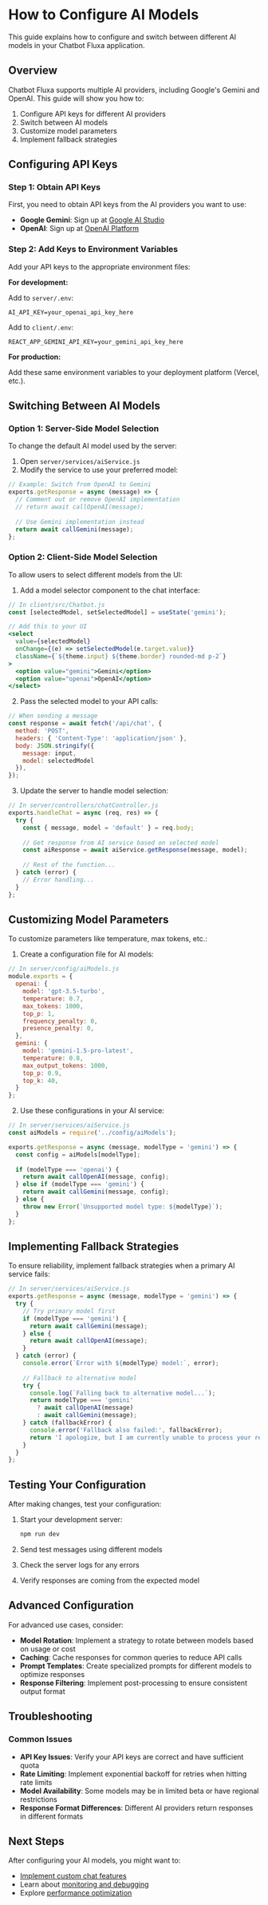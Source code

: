 # How to Configure AI Models

This guide explains how to configure and switch between different AI models in your Chatbot Fluxa application.

## Overview

Chatbot Fluxa supports multiple AI providers, including Google's Gemini and OpenAI. This guide will show you how to:

1. Configure API keys for different AI providers
2. Switch between AI models
3. Customize model parameters
4. Implement fallback strategies

## Configuring API Keys

### Step 1: Obtain API Keys

First, you need to obtain API keys from the AI providers you want to use:

- **Google Gemini**: Sign up at [Google AI Studio](https://makersuite.google.com/app/apikey)
- **OpenAI**: Sign up at [OpenAI Platform](https://platform.openai.com/signup)

### Step 2: Add Keys to Environment Variables

Add your API keys to the appropriate environment files:

**For development:**

Add to `server/.env`:
```
AI_API_KEY=your_openai_api_key_here
```

Add to `client/.env`:
```
REACT_APP_GEMINI_API_KEY=your_gemini_api_key_here
```

**For production:**

Add these same environment variables to your deployment platform (Vercel, etc.).

## Switching Between AI Models

### Option 1: Server-Side Model Selection

To change the default AI model used by the server:

1. Open `server/services/aiService.js`
2. Modify the service to use your preferred model:

```javascript
// Example: Switch from OpenAI to Gemini
exports.getResponse = async (message) => {
  // Comment out or remove OpenAI implementation
  // return await callOpenAI(message);
  
  // Use Gemini implementation instead
  return await callGemini(message);
};
```

### Option 2: Client-Side Model Selection

To allow users to select different models from the UI:

1. Add a model selector component to the chat interface:

```jsx
// In client/src/Chatbot.js
const [selectedModel, setSelectedModel] = useState('gemini');

// Add this to your UI
<select 
  value={selectedModel} 
  onChange={(e) => setSelectedModel(e.target.value)}
  className={`${theme.input} ${theme.border} rounded-md p-2`}
>
  <option value="gemini">Gemini</option>
  <option value="openai">OpenAI</option>
</select>
```

2. Pass the selected model to your API calls:

```javascript
// When sending a message
const response = await fetch('/api/chat', {
  method: 'POST',
  headers: { 'Content-Type': 'application/json' },
  body: JSON.stringify({ 
    message: input,
    model: selectedModel 
  }),
});
```

3. Update the server to handle model selection:

```javascript
// In server/controllers/chatController.js
exports.handleChat = async (req, res) => {
  try {
    const { message, model = 'default' } = req.body;
    
    // Get response from AI service based on selected model
    const aiResponse = await aiService.getResponse(message, model);
    
    // Rest of the function...
  } catch (error) {
    // Error handling...
  }
};
```

## Customizing Model Parameters

To customize parameters like temperature, max tokens, etc.:

1. Create a configuration file for AI models:

```javascript
// In server/config/aiModels.js
module.exports = {
  openai: {
    model: 'gpt-3.5-turbo',
    temperature: 0.7,
    max_tokens: 1000,
    top_p: 1,
    frequency_penalty: 0,
    presence_penalty: 0,
  },
  gemini: {
    model: 'gemini-1.5-pro-latest',
    temperature: 0.8,
    max_output_tokens: 1000,
    top_p: 0.9,
    top_k: 40,
  }
};
```

2. Use these configurations in your AI service:

```javascript
// In server/services/aiService.js
const aiModels = require('../config/aiModels');

exports.getResponse = async (message, modelType = 'gemini') => {
  const config = aiModels[modelType];
  
  if (modelType === 'openai') {
    return await callOpenAI(message, config);
  } else if (modelType === 'gemini') {
    return await callGemini(message, config);
  } else {
    throw new Error(`Unsupported model type: ${modelType}`);
  }
};
```

## Implementing Fallback Strategies

To ensure reliability, implement fallback strategies when a primary AI service fails:

```javascript
// In server/services/aiService.js
exports.getResponse = async (message, modelType = 'gemini') => {
  try {
    // Try primary model first
    if (modelType === 'gemini') {
      return await callGemini(message);
    } else {
      return await callOpenAI(message);
    }
  } catch (error) {
    console.error(`Error with ${modelType} model:`, error);
    
    // Fallback to alternative model
    try {
      console.log(`Falling back to alternative model...`);
      return modelType === 'gemini' 
        ? await callOpenAI(message) 
        : await callGemini(message);
    } catch (fallbackError) {
      console.error('Fallback also failed:', fallbackError);
      return 'I apologize, but I am currently unable to process your request. Please try again later.';
    }
  }
};
```

## Testing Your Configuration

After making changes, test your configuration:

1. Start your development server:
   ```bash
   npm run dev
   ```

2. Send test messages using different models
3. Check the server logs for any errors
4. Verify responses are coming from the expected model

## Advanced Configuration

For advanced use cases, consider:

- **Model Rotation**: Implement a strategy to rotate between models based on usage or cost
- **Caching**: Cache responses for common queries to reduce API calls
- **Prompt Templates**: Create specialized prompts for different models to optimize responses
- **Response Filtering**: Implement post-processing to ensure consistent output format

## Troubleshooting

### Common Issues

- **API Key Issues**: Verify your API keys are correct and have sufficient quota
- **Rate Limiting**: Implement exponential backoff for retries when hitting rate limits
- **Model Availability**: Some models may be in limited beta or have regional restrictions
- **Response Format Differences**: Different AI providers return responses in different formats

## Next Steps

After configuring your AI models, you might want to:

- [Implement custom chat features](implement-custom-features.md)
- Learn about [monitoring and debugging](monitoring-debugging.md)
- Explore [performance optimization](optimize-performance.md)
